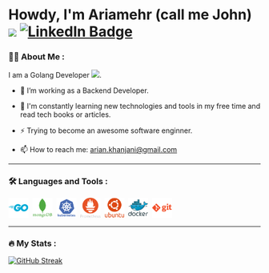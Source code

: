 <!--### Howdy, I'm Arian 👋-->

<!--
**arian-khanjani/arian-khanjani** is a ✨ _special_ ✨ repository because its `README.md` (this file) appears on your GitHub profile.

Here are some ideas to get you started:

- 🔭 I’m currently working on ...
- 🌱 I’m currently learning ...
- 👯 I’m looking to collaborate on ...
- 🤔 I’m looking for help with ...
- 💬 Ask me about ...
- 📫 How to reach me: ...
- 😄 Pronouns: ...
- ⚡ Fun fact: ...
-->


<!-- <img src="https://komarev.com/ghpvc/?username=arian-khanjani&style=flat-square&color=blue" alt=""/> -->

<h1>
  Howdy, I'm Ariamehr (call me John)
  <img src="https://media.giphy.com/media/hvRJCLFzcasrR4ia7z/giphy.gif" width="30px"/>
    <a href="https://www.linkedin.com/in/ariamehr-k-22a99b10b/" id="badges">
      <img src="https://img.shields.io/badge/LinkedIn-blue?style=for-the-badge&logo=linkedin&logoColor=white" alt="LinkedIn Badge"/>
    </a>
</h1>

### :man_technologist: About Me :
I am a Golang Developer <img src="https://media.giphy.com/media/WUlplcMpOCEmTGBtBW/giphy.gif" width="30">.

- :telescope: I’m working as a Backend Developer.

- :seedling: I'm constantly learning new technologies and tools in my free time and read tech books or articles.

- :zap: Trying to become an awesome software enginner.

- :mailbox: How to reach me: [arian.khanjani@gmail.com](arian.khanjani@gmail.com)

---

### :hammer_and_wrench: Languages and Tools :
<div>
  <img src="https://github.com/devicons/devicon/blob/master/icons/go/go-original-wordmark.svg" title="Golang" alt="Golang" width="40" height="40"/>&nbsp;
  <img src="https://github.com/devicons/devicon/blob/master/icons/mongodb/mongodb-plain-wordmark.svg" title="MongoDB" alt="MongoDB" width="40" height="40"/>&nbsp;
  <img src="https://github.com/devicons/devicon/blob/master/icons/kubernetes/kubernetes-plain-wordmark.svg" title="Kubernetes" alt="Kubernetes" width="40" height="40"/>&nbsp;
  <img src="https://github.com/devicons/devicon/blob/master/icons/prometheus/prometheus-original-wordmark.svg" title="Prometheus" alt="Prometheus" width="40" height="40"/>&nbsp;
  <img src="https://github.com/devicons/devicon/blob/master/icons/ubuntu/ubuntu-plain-wordmark.svg" title="Ubuntu" alt="Ubuntu" width="40" height="40"/>&nbsp;
  <img src="https://github.com/devicons/devicon/blob/master/icons/docker/docker-original-wordmark.svg" title="Docker" alt="Docker" width="40" height="40"/>&nbsp;
  <img src="https://github.com/devicons/devicon/blob/master/icons/git/git-plain-wordmark.svg" title="Git" **alt="Git" width="40" height="40"/>
</div>

<!-- <div align="center">
  <img src="https://media.giphy.com/media/dWesBcTLavkZuG35MI/giphy.gif" width="600" height="300"/>
</div>

<div id="header" align="center">
  <img src="https://media.giphy.com/media/NytMLKyiaIh6VH9SPm/giphy.gif" width="200"/>
</div> -->

---

### :fire: My Stats :
[![GitHub Streak](http://github-readme-streak-stats.herokuapp.com?user=arian-khanjani&theme=dark&background=000000)](https://git.io/streak-stats)
<!--[![Top Langs](https://github-readme-stats.vercel.app/api/top-langs/?username=arian-khanjani&layout=compact&theme=vision-friendly-dark)](https://github.com/anuraghazra/github-readme-stats)-->
